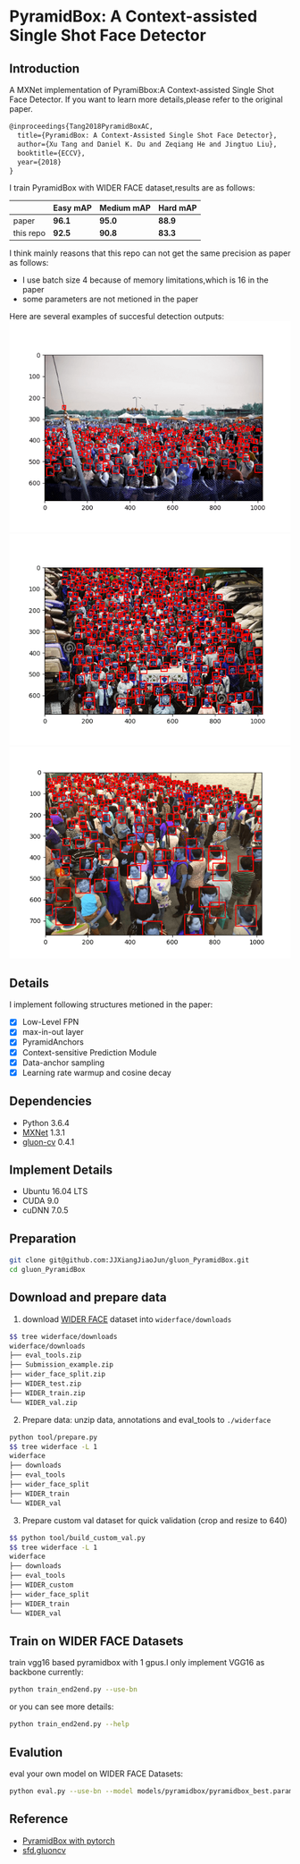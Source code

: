 # PyramidBox: A Context-assisted Single Shot Face Detector

## Introduction
A MXNet implementation of PyramiBbox:A Context-assisted Single Shot Face Detector.
If you want to learn more details,please refer to the original paper.
```
@inproceedings{Tang2018PyramidBoxAC,
  title={PyramidBox: A Context-Assisted Single Shot Face Detector},
  author={Xu Tang and Daniel K. Du and Zeqiang He and Jingtuo Liu},
  booktitle={ECCV},
  year={2018}
}
```
I train PyramidBox with WIDER FACE dataset,results are as follows:


|&emsp;&emsp;|Easy mAP|Medium mAP|Hard mAP|
|---|---|---|---|
|paper|**96.1**|**95.0**|**88.9**|
|this repo|**92.5**|**90.8**|**83.3**|




I think mainly reasons that this repo can not get the same precision as paper as follows:
* I use batch size 4 because of memory limitations,which is 16 in the paper
* some parameters are not metioned in the paper


Here are several examples of succesful detection outputs:
![](./pictures/detection1.png)
![](./pictures/detection2.png)
![](./pictures/detection4.png)
## Details
I implement following structures metioned in the paper:
- [x] Low-Level FPN
- [x] max-in-out layer
- [x] PyramidAnchors
- [x] Context-sensitive Prediction Module
- [x] Data-anchor sampling
- [x] Learning rate warmup and cosine decay   
## Dependencies
* Python 3.6.4
* [MXNet](https://github.com/apache/incubator-mxnet) 1.3.1
* [gluon-cv](https://github.com/dmlc/gluon-cv) 0.4.1

## Implement Details
* Ubuntu 16.04 LTS
* CUDA 9.0
* cuDNN 7.0.5

## Preparation
```bash
git clone git@github.com:JJXiangJiaoJun/gluon_PyramidBox.git
cd gluon_PyramidBox
```

## Download and prepare data

1. download [WIDER FACE](http://mmlab.ie.cuhk.edu.hk/projects/WIDERFace/) dataset into `widerface/downloads`

  ```bash
  $$ tree widerface/downloads
  widerface/downloads
  ├── eval_tools.zip
  ├── Submission_example.zip
  ├── wider_face_split.zip
  ├── WIDER_test.zip
  ├── WIDER_train.zip
  └── WIDER_val.zip
  ```

2. Prepare data: unzip data, annotations and eval_tools to `./widerface`
  ```bash
python tool/prepare.py
$$ tree widerface -L 1
widerface
├── downloads
├── eval_tools
├── wider_face_split
├── WIDER_train
└── WIDER_val
  ```

3. Prepare custom val dataset for quick validation (crop and resize to 640)

  ```bash
$$ python tool/build_custom_val.py
$$ tree widerface -L 1
widerface
├── downloads
├── eval_tools
├── WIDER_custom
├── wider_face_split
├── WIDER_train
└── WIDER_val
  ```

## Train on WIDER FACE Datasets
train vgg16 based pyramidbox with 1 gpus.I only implement VGG16 as backbone currently:
```bash
python train_end2end.py --use-bn
```
or you can see more details:
```bash
python train_end2end.py --help
```
## Evalution
eval your own model on WIDER FACE Datasets:
```bash
python eval.py --use-bn --model models/pyramidbox/pyramidbox_best.params
```
## Reference
* [PyramidBox with pytorch](https://github.com/Goingqs/PyramidBox)
* [sfd.gluoncv](https://github.com/yangfly/sfd.gluoncv)
